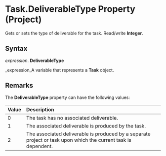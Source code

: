 
# Task.DeliverableType Property (Project)

Gets or sets the type of deliverable for the task. Read/write  **Integer**.


## Syntax

 _expression_. **DeliverableType**

 _expression_A variable that represents a  **Task** object.


## Remarks

The  **DeliverableType** property can have the following values:



|**Value**|**Description**|
|:-----|:-----|
|0|The task has no associated deliverable.|
|1|The associated deliverable is produced by the task.|
|2|The associated deliverable is produced by a separate project or task upon which the current task is dependent.|
